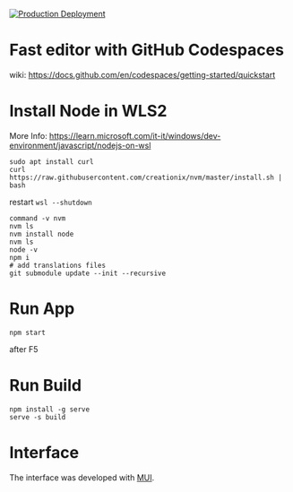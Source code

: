 [![Production Deployment](https://github.com/DRincs-Productions/drincs-website/actions/workflows/firebase.yml/badge.svg)](https://github.com/DRincs-Productions/drincs-website/actions/workflows/firebase.yml)

# Fast editor with GitHub Codespaces 
wiki: https://docs.github.com/en/codespaces/getting-started/quickstart

# Install Node in WLS2
More Info: https://learn.microsoft.com/it-it/windows/dev-environment/javascript/nodejs-on-wsl

```shell
sudo apt install curl
curl https://raw.githubusercontent.com/creationix/nvm/master/install.sh | bash
```
restart `wsl --shutdown`
```shell
command -v nvm
nvm ls
nvm install node
nvm ls
node -v
npm i
# add translations files
git submodule update --init --recursive
```

# Run App
```shell
npm start
```

after F5

# Run Build
```shell
npm install -g serve
serve -s build
```

# Interface
The interface was developed with [MUI](https://mui.com/components/).
